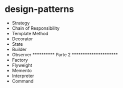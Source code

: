 # design-patterns

- Strategy
- Chain of Responsibility
- Template Method
- Decorator
- State
- Builder
- Observer
**********    Parte 2 *********************
- Factory
- Flyweight
- Memento
- Interpreter
- Command
